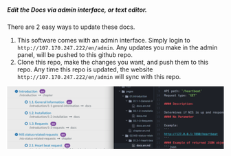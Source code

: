 ##### Edit the Docs via admin interface, or text editor.

There are 2 easy ways to update these docs.
1. This software comes with an admin interface. Simply login to `http://107.170.247.222/en/admin`. Any updates you make in the admin panel, will be pushed to this github repo.
2. Clone this repo, make the changes you want, and push them to this repo. Any time this repo is updated, the website `http://107.170.247.222/en/admin` will sync with this repo.

![screenshot](https://github.com/saulgray/nisDocs/blob/master/Screenshot.png "Logo Title Text 1")
